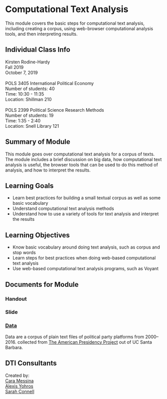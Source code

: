 # Computational Text Analysis
This module covers the basic steps for computational text analysis, including creating a corpus, using web-browser computational analysis tools, and then interpreting results. 

## Individual Class Info
Kirsten Rodine-Hardy<br/>
Fall 2019<br/>
October 7, 2019<br/>
<br/>
POLS 3405 International Political Economy<br/>
Number of students: 40<br/>
Time: 10:30 - 11:35<br/>
Location: Shillman 210<br/>
<br/>
POLS 2399 Political Science Research Methods<br/>
Number of students: 19<br/>
Time: 1:35 - 2:40<br/>
Location: Snell Library 121

## Summary of Module
This module goes over computational text analysis for a corpus of texts. The module includes a brief discussion on big data, how computational text analysis is useful, the browser tools that can be used to do this method of analysis, and how to interpret the results. 

## Learning Goals
- Learn best practices for building a small textual corpus as well as some basic vocabulary
- Understand computational text analysis methods
- Understand how to use a variety of tools for text analysis and interpret the results

## Learning Objectives
- Know basic vocabulary around doing text analysis, such as corpus and stop words
- Learn steps for best practices when doing web-based computational text analysis 
- Use web-based computational text analysis programs, such as Voyant


## Documents for Module

### Handout

### Slide

### [Data](https://github.com/NULabNortheastern/digitalassignmentshowcase/tree/master/text_analysis/polisci_research_methods-spring2019-rodine-hardy/data)
Data are a corpus of plain text files of political party platforms from 2000–2016. collected from [The American Presidency Project](https://www.presidency.ucsb.edu/documents/presidential-documents-archive-guidebook/national-political-party-platforms ) out of UC Santa Barbara. 

## DTI Consultants
Created by:<br>
[Cara Messina](messina.c@husky.neu.edu)<br>
[Alexis Yohros](Yohros.a@husky.neu.edu)<br>
[Sarah Connell](sa.connell@northeastern.edu)
